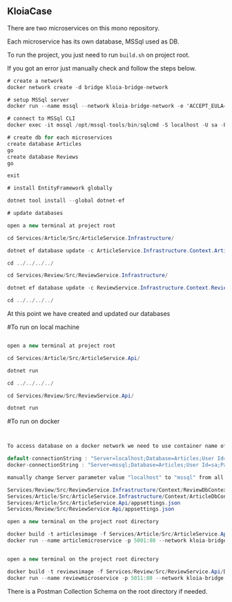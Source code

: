 ## KloiaCase

There are two microservices on this mono repository.

Each microservice has its own database, MSSql used as DB.

To run the project, you just need to run `build.sh` on project root.

If you got an error just manually check and follow the steps below.


```c#
# create a network 
docker network create -d bridge kloia-bridge-network

# setup MSSql server
docker run --name mssql --network kloia-bridge-network -e 'ACCEPT_EULA=Y' -e 'SA_PASSWORD=kloia12345!@#$%' -p 1433:1433 -d mcr.microsoft.com/mssql/server:2019-CU10-ubuntu-20.04

# connect to MSSql CLI
docker exec -it mssql /opt/mssql-tools/bin/sqlcmd -S localhost -U sa -P kloia12345!@#$%

# create db for each microservices
create database Articles
go
create database Reviews
go

exit

# install EntityFramework globally

dotnet tool install --global dotnet-ef

# update databases

open a new terminal at project root 

cd Services/Article/Src/ArticleService.Infrastructure/

dotnet ef database update -c ArticleService.Infrastructure.Context.ArticleDbContext

cd ../../../../

cd Services/Review/Src/ReviewService.Infrastructure/

dotnet ef database update -c ReviewService.Infrastructure.Context.ReviewDbContext

cd ../../../../

```
At this point we have created and updated our databases

#To run on local machine

```c#

open a new terminal at project root 

cd Services/Article/Src/ArticleService.Api/

dotnet run

cd ../../../../

cd Services/Review/Src/ReviewService.Api/

dotnet run


```
#To run on docker

```c#


To access database on a docker network we need to use container name of MSSql

default-connectionString : "Server=localhost;Database=Articles;User Id=sa;Password=kloia12345!@#$%;"
docker-connectionString : "Server=mssql;Database=Articles;User Id=sa;Password=kloia12345!@#$%;"  

manually change Server parameter value "localhost" to "mssql" from all paths below.

Services/Review/Src/ReviewService.Infrastructure/Context/ReviewDbContext.cs 
Services/Article/Src/ArticleService.Infrastructure/Context/ArticleDbContext.cs 
Services/Article/Src/ArticleService.Api/appsettings.json
Services/Review/Src/ReviewService.Api/appsettings.json

open a new terminal on the project root directory

docker build -t articlesimage -f Services/Article/Src/ArticleService.Api/Dockerfile .
docker run --name articlemicroservice -p 5001:80 --network kloia-bridge-network articlesimage


open a new terminal on the project root directory

docker build -t reviewsimage -f Services/Review/Src/ReviewService.Api/Dockerfile .
docker run --name reviewmicroservice -p 5011:80 --network kloia-bridge-network reviewsimage

```

There is a Postman Collection Schema on the root directory if needed.


